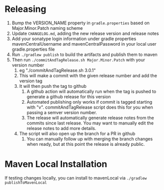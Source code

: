 Releasing
========

1. Bump the VERSION_NAME property in `gradle.properties` based on Major.Minor.Patch naming scheme
2. Update `CHANGELOG.md`, adding the new release version and release notes
3. Add your sonatype login information under gradle properties mavenCentralUsername and mavenCentralPassword in your local user gradle.properties file
4. Run `./gradlew publish` to build the artifacts and publish them to maven
5. Then run `./commitAndTagRelease.sh Major.Minor.Patch` with your version number
   1. eg "./commitAndTagRelease.sh 3.0.1"
   2. This will make a commit with the given release number and add the version tag
   3. It will then push the tag to github
      1. A github action will automatically run when the tag is pushed to generate a github release for this version
      2. Automated publishing only works if commit is tagged starting with "v". commitAndTagRelease script does this for you when passing a semver version number.
      3. The release will automatically generate release notes from the commits since last release. You may want to manually edit the release notes to add more details.
   4. The script will also open up the branch for a PR in github
      1. You can manually follow up with merging the branch changes when ready, but at this point the release is already public. 


Maven Local Installation
=======================

If testing changes locally, you can install to mavenLocal via `./gradlew publishToMavenLocal`